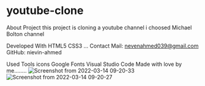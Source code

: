 # youtube-clone

About Project
this project is cloning a youtube channel
i choosed Michael Bolton channel

Developed With
HTML5
CSS3
...
Contact
Mail: nevenahmed039@gmail.com
GitHub: nievin-ahmed

Used Tools
icons
Google Fonts
Visual Studio Code
Made with love by me........
![Screenshot from 2022-03-14 09-20-33](https://user-images.githubusercontent.com/96244525/158132501-3aa20d1c-0315-4aa8-b544-e156203d2df0.png)
![Screenshot from 2022-03-14 09-20-27](https://user-images.githubusercontent.com/96244525/158132634-6edc95eb-c477-42e4-aa93-471008ca3882.png)
